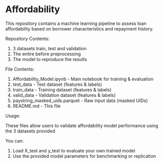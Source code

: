# Affordability

This repository contains a machine learning pipeline to assess loan affordability based on borrower characteristics and repayment history. 

Repository Contents:
1. 3 datasets train, test and validation
2. The entire before preprocessing
3. The model to reproduce the results

File Contents: 
1. Affordability_Model.ipynb - Main notebook for training & evaluation
2. test_data - Test dataset (features & labels)
3. train_data - Training dataset (features & labels)
4. valid_data - Validation dataset (features & labels)
5. paystring_masked_uids.parquet - Raw input data (masked UIDs)
6. README.md - This file

Usage:


These files allow users to validate affordability model performance using the 3 datasets provided


You can:
1. Load X_test and y_test to evaluate your own trained model
2. Use the provided model parameters for benchmarking or replication
